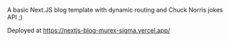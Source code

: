 A basic Next.JS blog template with dynamic routing and Chuck Norris jokes API ;) 

Deployed at https://nextjs-blog-murex-sigma.vercel.app/